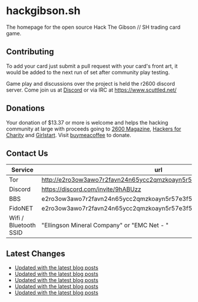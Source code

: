 # hackgibson.sh
The homepage for the open source Hack The Gibson // SH trading card game.


## Contributing

To add your card just submit a pull request with your card's front art, it would be added to the next run of set after community play testing.

Game play and discussions over the project is held the r2600 discord server. Come join us at [Discord](https://discord.com/invite/9hABUzz) or via IRC at https://www.scuttled.net/


## Donations

Your donation of $13.37 or more is welcome and helps the hacking community at large with proceeds going to [2600 Magazine](https://2600.com/), [Hackers for Charity](https://hackersforcharity.org) and [Girlstart](https://girlstart.org).  Visit [buymeacoffee](https://www.buymeacoffee.com/hackgibson.sh) to donate.


## Contact Us

Service | url
-|-
Tor | http://e2ro3ow3awo7r2favn24n65ycc2qmzkoayn5r57e3f56nvjwdcgg32ad.onion
Discord | https://discord.com/invite/9hABUzz
BBS | e2ro3ow3awo7r2favn24n65ycc2qmzkoayn5r57e3f56nvjwdcgg32ad.onion:23
FidoNET | e2ro3ow3awo7r2favn24n65ycc2qmzkoayn5r57e3f56nvjwdcgg32ad.onion:24554
Wifi / Bluetooth SSID | "Ellingson Mineral Company" or "EMC Net - <fidonet address>"

## Latest Changes
<!-- BLOG-POST-LIST:START -->
- [Updated with the latest blog posts](https://github.com/DFW2600/hackgibson.sh/commit/b920e30f10453f2841af0f61623b42e395d7268b)
- [Updated with the latest blog posts](https://github.com/DFW2600/hackgibson.sh/commit/7fe091ac16d451e3c0fda2e7e9cfac49590c0915)
- [Updated with the latest blog posts](https://github.com/DFW2600/hackgibson.sh/commit/3d0e334f8b5e9e28bc2750052bab414f6875b506)
- [Updated with the latest blog posts](https://github.com/DFW2600/hackgibson.sh/commit/88472660171946e852e8d2a188ec3eb402220400)
- [Updated with the latest blog posts](https://github.com/DFW2600/hackgibson.sh/commit/703b8a9d41fff6fd5c8bb3c25b54ead7e6da35e1)
<!-- BLOG-POST-LIST:END -->
